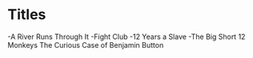 # Titles
-A River Runs Through It
-Fight Club
-12 Years a Slave
-The Big Short
12 Monkeys
The Curious Case of Benjamin Button
